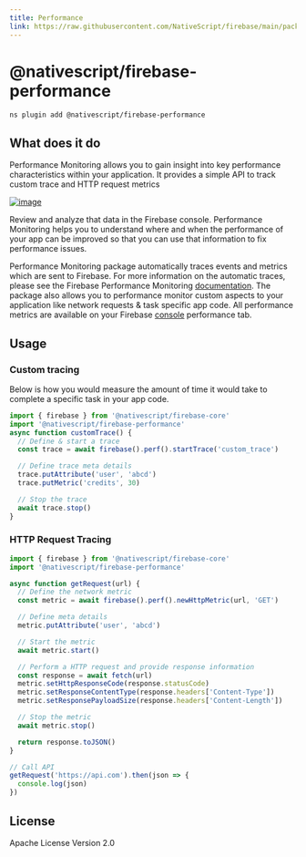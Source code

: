 ```yaml
---
title: Performance
link: https://raw.githubusercontent.com/NativeScript/firebase/main/packages/firebase-performance/README.md
---
```


# @nativescript/firebase-performance

```cli
ns plugin add @nativescript/firebase-performance
```

## What does it do

Performance Monitoring allows you to gain insight into key performance characteristics within your application. It provides a simple API to track custom trace and HTTP request metrics

[![image](https://img.youtube.com/vi/0EHSPFvH7vk/hqdefault.jpg)](https://www.youtube.com/watch?v=0EHSPFvH7vk)

Review and analyze that data in the Firebase console. Performance Monitoring helps you to understand where and when the performance of your app can be improved so that you can use that information to fix performance issues.

Performance Monitoring package automatically traces events and metrics which are sent to Firebase. For more information on the automatic traces, please see the Firebase Performance Monitoring [documentation](https://firebase.google.com/docs/perf-mon/auto_duration-traces-metrics_ios-android). The package also allows you to performance monitor custom aspects to your application like network requests & task specific app code. All performance metrics are available on your Firebase [console](https://console.firebase.google.com/u/0/) performance tab.

## Usage

### Custom tracing

Below is how you would measure the amount of time it would take to complete a specific task in your app code.

```ts
import { firebase } from '@nativescript/firebase-core'
import '@nativescript/firebase-performance'
async function customTrace() {
  // Define & start a trace
  const trace = await firebase().perf().startTrace('custom_trace')

  // Define trace meta details
  trace.putAttribute('user', 'abcd')
  trace.putMetric('credits', 30)

  // Stop the trace
  await trace.stop()
}
```

### HTTP Request Tracing

```ts
import { firebase } from '@nativescript/firebase-core'
import '@nativescript/firebase-performance'

async function getRequest(url) {
  // Define the network metric
  const metric = await firebase().perf().newHttpMetric(url, 'GET')

  // Define meta details
  metric.putAttribute('user', 'abcd')

  // Start the metric
  await metric.start()

  // Perform a HTTP request and provide response information
  const response = await fetch(url)
  metric.setHttpResponseCode(response.statusCode)
  metric.setResponseContentType(response.headers['Content-Type'])
  metric.setResponsePayloadSize(response.headers['Content-Length'])

  // Stop the metric
  await metric.stop()

  return response.toJSON()
}

// Call API
getRequest('https://api.com').then(json => {
  console.log(json)
})
```

## License

Apache License Version 2.0
